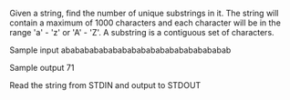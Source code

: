 Given a string, find the number of unique substrings in it. 
The string will contain a maximum of 1000 characters and each character will be in the range 'a' - 'z' or 'A' - 'Z'.
A substring is a contiguous set of characters.

Sample input abababababababababababababababababab

Sample output 71

Read the string from STDIN and output to STDOUT
